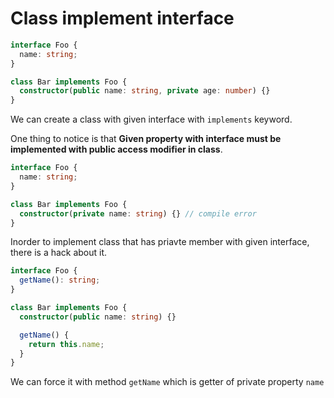 # Class implement interface

```ts
interface Foo {
  name: string;
}

class Bar implements Foo {
  constructor(public name: string, private age: number) {}
}
```

We can create a class with given interface with `implements` keyword.

One thing to notice is that **Given property with interface must be implemented with public access modifier in class**.

```ts
interface Foo {
  name: string;
}

class Bar implements Foo {
  constructor(private name: string) {} // compile error
}
```

Inorder to implement class that has priavte member with given interface, there is a hack about it.

```ts
interface Foo {
  getName(): string;
}

class Bar implements Foo {
  constructor(public name: string) {}

  getName() {
    return this.name;
  }
}
```

We can force it with method `getName` which is getter of private property `name`
